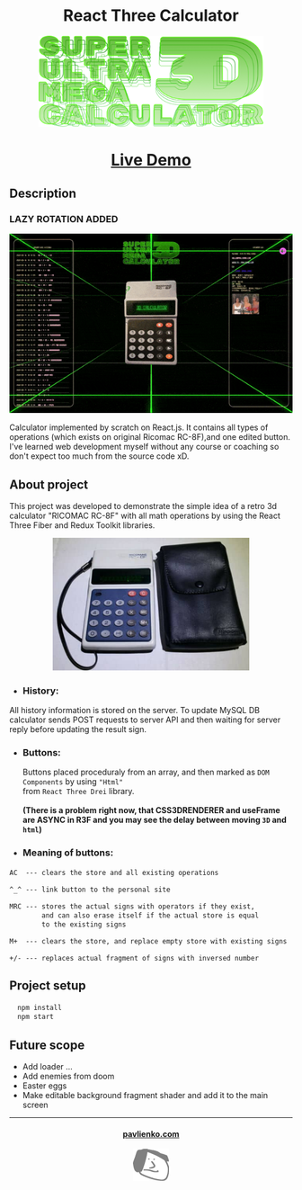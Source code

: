 # <div align="center">React Three Calculator</div>

<div align="center"/>
<img width="400" alt="main-logo" src="./src/assets/logo.png" />
</div>

# <div align="center">[Live Demo](https://pavlienko.github.io/react-three-calculator)</div>

## Description

### LAZY ROTATION ADDED

<div align="center"/>
<img width="640" alt="main-gif" src="./src/assets/readme-banner-gif-01.gif" />
</div>

Calculator implemented by scratch on React.js.
It contains all types of operations (which exists on original Ricomac RC-8F),and one edited button. I've learned web development myself without any course or coaching so don't expect too much from the source code xD.

## About project

This project was developed to demonstrate the simple idea of ​​a retro 3d calculator "RICOMAC RC-8F" with all math operations by using the React Three Fiber and Redux Toolkit libraries.
<br />

<div align="center"/>
<img width="350" alt="image-info" src="./src/assets/ricomac-photo.jpeg" />
</div>

- ### History:

All history information is stored on the server.
To update MySQL DB calculator sends POST requests to server API and then waiting for server reply before updating the result sign.

- ### Buttons:

  Buttons placed proceduraly from an array, and then marked as `DOM Components` by using `"Html"` <br /> from `React Three Drei` library.
  <br />
  <br />
  **(There is a problem right now, that CSS3DRENDERER and useFrame are ASYNC in R3F and you may see the delay between moving `3D` and `html`)**

- ### Meaning of buttons:

```
AC  --- clears the store and all existing operations
```

```
^_^ --- link button to the personal site
```

```
MRC --- stores the actual signs with operators if they exist,
        and can also erase itself if the actual store is equal
        to the existing signs
```

```
M+  --- clears the store, and replace empty store with existing signs
```

```
+/- --- replaces actual fragment of signs with inversed number
```

## Project setup

```js
  npm install
  npm start
```

## Future scope

- Add loader ...
- Add enemies from doom
- Easter eggs
- Make editable background fragment shader and add it to the main screen

<!-- ## Support on  -->

---

<div align="center">

#### [pavlienko.com](https://pavlienko.com)
![image info](./src/assets/pface64.png)

</div>
